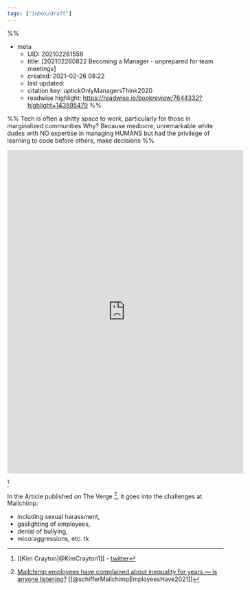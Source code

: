 ```yaml
---
tags: ["inbox/draft"]
---
```

%%
- meta
	- UID: 202102261558
	- title: [202102260822 Becoming a Manager - unprepared for team meetings]
	- created: 2021-02-26 08:22
	- last updated: 
	- citation key:  uptickOnlyManagersThink2020
	- readwise highlight: https://readwise.io/bookreview/7644332?highlight=143595479
%%

%%
Tech is often a shitty space to work, particularly for those in marginalized communities Why? Because mediocre, unremarkable white dudes with NO expertise in managing HUMANS but had the privilege of learning to code before others, make decisions
%%

<iframe
	border=0
	frameborder=0
	height=750
	width=550  
	src="https://twitframe.com/show?url=https%3A%2F%2Ftwitter.com%2FKimCrayton1%2Fstatus%2F1365013868863447041">
</iframe> 

[^1]

In the Article published on The Verge [^2], it goes into the challenges at Mailchimp: 

- including sexual harassment, 
- gaslighting of employees, 
- denial of bullying, 
- micoraggressions, etc. tk

[^1]: [[Kim Crayton|@KimCrayton1]] - [twitter](https://twitter.com/KimCrayton1/status/1365013868863447041)
[^2]:  [Mailchimp employees have complained about inequality for years — is anyone listening?](https://www.theverge.com/22300931/mailchimp-company-culture-discrimination-unequal-pay) [[@schifferMailchimpEmployeesHave2021]]